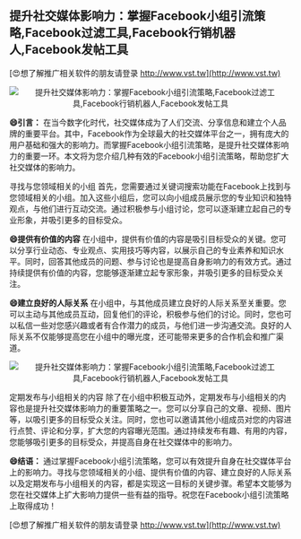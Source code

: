## **提升社交媒体影响力：掌握Facebook小组引流策略,Facebook过滤工具,Facebook行销机器人,Facebook发帖工具**

[😍想了解推广相关软件的朋友请登录 http://www.vst.tw](http://www.vst.tw)

 <center><img src="https://vst.tw/MP4/tuiguang/png/2.png" alt="提升社交媒体影响力：掌握Facebook小组引流策略,Facebook过滤工具,Facebook行销机器人,Facebook发帖工具"></center>

**😄引言：**
在当今数字化时代，社交媒体成为了人们交流、分享信息和建立个人品牌的重要平台。其中，Facebook作为全球最大的社交媒体平台之一，拥有庞大的用户基础和强大的影响力。而掌握Facebook小组引流策略，是提升社交媒体影响力的重要一环。本文将为您介绍几种有效的Facebook小组引流策略，帮助您扩大社交媒体的影响力。

寻找与您领域相关的小组
首先，您需要通过关键词搜索功能在Facebook上找到与您领域相关的小组。加入这些小组后，您可以向小组成员展示您的专业知识和独特观点，与他们进行互动交流。通过积极参与小组讨论，您可以逐渐建立起自己的专业形象，并吸引更多的目标受众。

**😄提供有价值的内容**
在小组中，提供有价值的内容是吸引目标受众的关键。您可以分享行业动态、专业观点、实用技巧等内容，以展示自己的专业素养和知识水平。同时，回答其他成员的问题、参与讨论也是提高自身影响力的有效方式。通过持续提供有价值的内容，您能够逐渐建立起专家形象，并吸引更多的目标受众关注。

**😄建立良好的人际关系**
在小组中，与其他成员建立良好的人际关系至关重要。您可以主动与其他成员互动，回复他们的评论，积极参与他们的讨论。同时，您也可以私信一些对您感兴趣或者有合作潜力的成员，与他们进一步沟通交流。良好的人际关系不仅能够提高您在小组中的曝光度，还可能带来更多的合作机会和推广渠道。

 <center><img src="https://vst.tw/MP4/tuiguang/png/7.png" alt="提升社交媒体影响力：掌握Facebook小组引流策略,Facebook过滤工具,Facebook行销机器人,Facebook发帖工具"></center>

定期发布与小组相关的内容
除了在小组中积极互动外，定期发布与小组相关的内容也是提升社交媒体影响力的重要策略之一。您可以分享自己的文章、视频、图片等，以吸引更多的目标受众关注。同时，您也可以邀请其他小组成员对您的内容进行点赞、评论和分享，扩大您的内容曝光范围。通过持续发布有趣、有用的内容，您能够吸引更多的目标受众，并提高自身在社交媒体中的影响力。

**😄结语：**
通过掌握Facebook小组引流策略，您可以有效提升自身在社交媒体平台上的影响力。寻找与您领域相关的小组、提供有价值的内容、建立良好的人际关系以及定期发布与小组相关的内容，都是实现这一目标的关键步骤。希望本文能够为您在社交媒体上扩大影响力提供一些有益的指导。祝您在Facebook小组引流策略上取得成功！

[😍想了解推广相关软件的朋友请登录 http://www.vst.tw](http://www.vst.tw)



